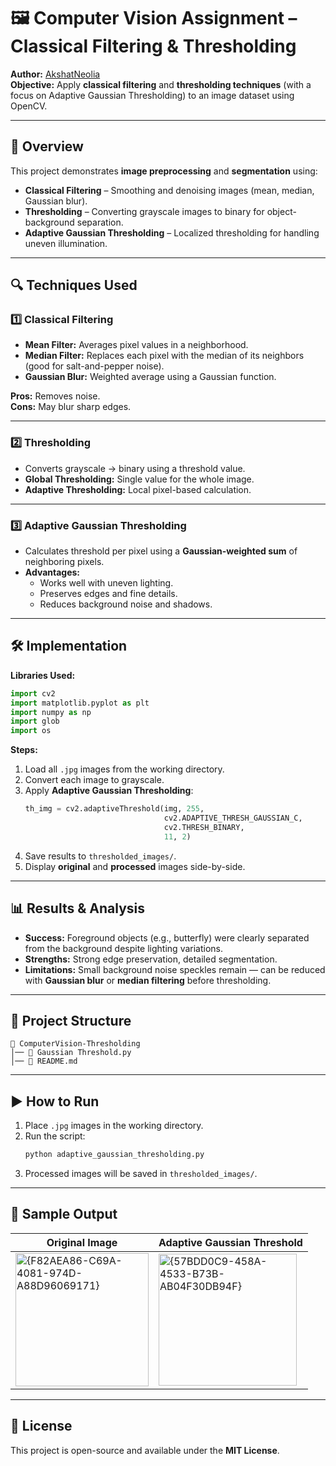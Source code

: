 # 🖼️ Computer Vision Assignment – Classical Filtering & Thresholding

**Author:** [AkshatNeolia](https://github.com/AkshatNeolia)  
**Objective:** Apply **classical filtering** and **thresholding techniques** (with a focus on Adaptive Gaussian Thresholding) to an image dataset using OpenCV.

---

## 📌 Overview
This project demonstrates **image preprocessing** and **segmentation** using:
- **Classical Filtering** – Smoothing and denoising images (mean, median, Gaussian blur).
- **Thresholding** – Converting grayscale images to binary for object-background separation.
- **Adaptive Gaussian Thresholding** – Localized thresholding for handling uneven illumination.

---

## 🔍 Techniques Used

### 1️⃣ Classical Filtering
- **Mean Filter:** Averages pixel values in a neighborhood.
- **Median Filter:** Replaces each pixel with the median of its neighbors (good for salt-and-pepper noise).
- **Gaussian Blur:** Weighted average using a Gaussian function.

**Pros:** Removes noise.  
**Cons:** May blur sharp edges.

---

### 2️⃣ Thresholding
- Converts grayscale → binary using a threshold value.  
- **Global Thresholding:** Single value for the whole image.  
- **Adaptive Thresholding:** Local pixel-based calculation.

---

### 3️⃣ Adaptive Gaussian Thresholding
- Calculates threshold per pixel using a **Gaussian-weighted sum** of neighboring pixels.
- **Advantages:**
  - Works well with uneven lighting.
  - Preserves edges and fine details.
  - Reduces background noise and shadows.

---

## 🛠️ Implementation

**Libraries Used:**
```python
import cv2
import matplotlib.pyplot as plt
import numpy as np
import glob
import os
```

**Steps:**
1. Load all `.jpg` images from the working directory.
2. Convert each image to grayscale.
3. Apply **Adaptive Gaussian Thresholding**:
   ```python
   th_img = cv2.adaptiveThreshold(img, 255,
                                  cv2.ADAPTIVE_THRESH_GAUSSIAN_C,
                                  cv2.THRESH_BINARY,
                                  11, 2)
   ```
4. Save results to `thresholded_images/`.
5. Display **original** and **processed** images side-by-side.

---

## 📊 Results & Analysis
- **Success:** Foreground objects (e.g., butterfly) were clearly separated from the background despite lighting variations.
- **Strengths:** Strong edge preservation, detailed segmentation.
- **Limitations:** Small background noise speckles remain — can be reduced with **Gaussian blur** or **median filtering** before thresholding.

---

## 📂 Project Structure
```
📁 ComputerVision-Thresholding
│── 📜 Gaussian Threshold.py
│── 📜 README.md
```

---

## ▶️ How to Run
1. Place `.jpg` images in the working directory.
2. Run the script:
   ```bash
   python adaptive_gaussian_thresholding.py
   ```
3. Processed images will be saved in `thresholded_images/`.

---

## 📸 Sample Output

| Original Image | Adaptive Gaussian Threshold |
|---------------|-----------------------------|
| <img width="213" height="213" alt="{F82AEA86-C69A-4081-974D-A88D96069171}" src="https://github.com/user-attachments/assets/2b7fdb74-1075-478a-ba35-031c071a4119" /> | <img width="221" height="211" alt="{57BDD0C9-458A-4533-B73B-AB04F30DB94F}" src="https://github.com/user-attachments/assets/13fd506e-3754-4eb2-8857-e0850807b638" /> |

---

## 📜 License
This project is open-source and available under the **MIT License**.
